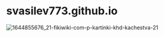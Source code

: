 # svasilev773.github.io
![1644855676_21-fikiwiki-com-p-kartinki-khd-kachestva-21](https://user-images.githubusercontent.com/115039741/194723632-9a8ee25e-9a83-4f0b-8454-9eac8009f567.jpg)

